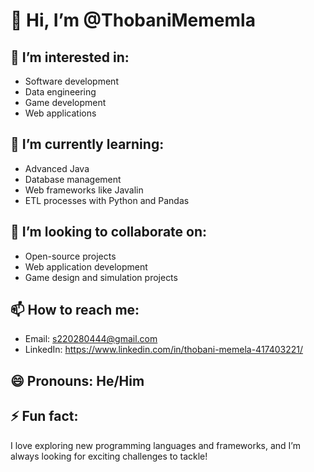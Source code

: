 # 👋 Hi, I’m @ThobaniMememla

## 👀 I’m interested in:
- Software development
- Data engineering
- Game development
- Web applications

## 🌱 I’m currently learning:
- Advanced Java
- Database management
- Web frameworks like Javalin
- ETL processes with Python and Pandas

## 💞️ I’m looking to collaborate on:
- Open-source projects
- Web application development
- Game design and simulation projects

## 📫 How to reach me:
- Email: s220280444@gmail.com
- LinkedIn: https://www.linkedin.com/in/thobani-memela-417403221/

## 😄 Pronouns: He/Him

## ⚡ Fun fact:
I love exploring new programming languages and frameworks, and I’m always looking for exciting challenges to tackle!
